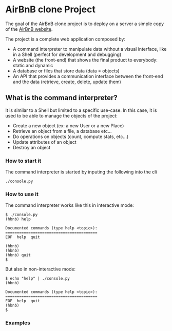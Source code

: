 # AirBnB clone Project
The goal of the  AirBnB clone project is to deploy on a server a simple copy of the [AirBnB website](https://www.airbnb.com/).

The project is a complete web application composed by:
   - A command interpreter to manipulate data without a visual interface, like in a Shell (perfect for development and debugging)
   - A website (the front-end) that shows the final product to everybody: static and dynamic
   - A database or files that store data (data = objects)
   - An API that provides a communication interface between the front-end and the data (retrieve, create, delete, update them)

## What is the command interpreter?

It is similar to a Shell but limited to a specific use-case. In this case, it is used to be able to manage the objects of the project:

   - Create a new object (ex: a new User or a new Place)
   - Retrieve an object from a file, a database etc…
   - Do operations on objects (count, compute stats, etc…)
   - Update attributes of an object
   - Destroy an object

### How to start it
The command interpreter is started by inputing the following into the cli
```
./console.py
```

### How to use it
The command interpreter works like this in interactive mode:
```
$ ./console.py
(hbnb) help

Documented commands (type help <topic>):
========================================
EOF  help  quit

(hbnb) 
(hbnb) 
(hbnb) quit
$
```

But also in non-interactive mode:
```
$ echo "help" | ./console.py
(hbnb)

Documented commands (type help <topic>):
========================================
EOF  help  quit
(hbnb) 
$
```

### Examples
